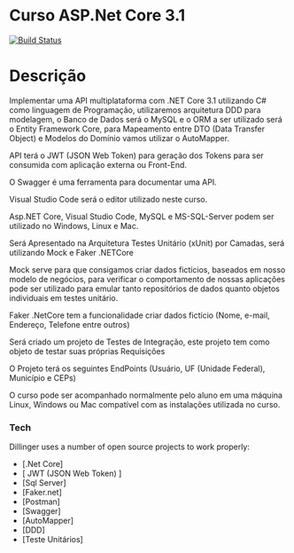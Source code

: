# Curso ASP.Net Core 3.1

[![Build Status](https://travis-ci.org/joemccann/dillinger.svg?branch=master)](https://travis-ci.org/joemccann/dillinger)

# Descrição
Implementar uma API multiplataforma com .NET Core 3.1 utilizando C# como linguagem de Programação,  utilizaremos  arquitetura DDD para modelagem, o Banco de Dados será o MySQL e o ORM a ser utilizado será o Entity Framework Core, para Mapeamento entre DTO (Data Transfer Object)   e Modelos do Domínio vamos utilizar o AutoMapper.

API terá o JWT (JSON Web Token) para geração dos Tokens para ser consumida com aplicação externa ou Front-End.

O Swagger é uma ferramenta para documentar uma API.

Visual Studio Code será o editor utilizado neste curso.

Asp.NET Core, Visual Studio Code, MySQL e MS-SQL-Server podem ser utilizado no Windows, Linux e Mac.

Será Apresentado na Arquitetura Testes Unitário (xUnit) por Camadas, será utilizando Mock e Faker .NETCore

Mock serve para que consigamos criar dados fictícios, baseados em nosso modelo de negócios, para verificar o comportamento de nossas aplicações pode ser utilizado para emular tanto repositórios de dados quanto objetos individuais em testes unitário.

Faker .NetCore tem a funcionalidade criar dados fictício (Nome, e-mail, Endereço, Telefone entre outros)

Será criado um projeto de Testes de Integração, este projeto tem como objeto de testar suas próprias Requisições

O Projeto terá os seguintes EndPoints (Usuário, UF (Unidade Federal), Município e CEPs)

O curso pode ser acompanhado normalmente pelo aluno em uma máquina Linux, Windows ou Mac compatível com as instalações utilizada no curso.



### Tech

Dillinger uses a number of open source projects to work properly:

* [.Net Core]
* [ JWT (JSON Web Token) ]
* [Sql Server]
* [Faker.net] 
* [Postman] 
* [Swagger]
* [AutoMapper] 
* [DDD]
* [Teste Unitários]


